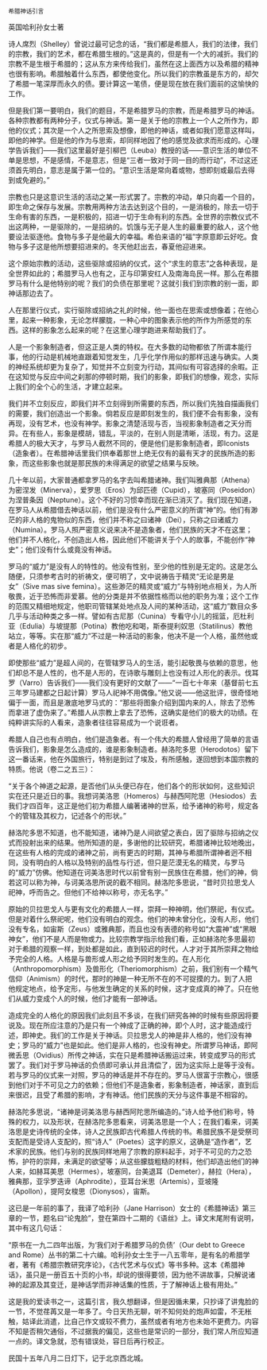     希腊神话引言 

   英国哈利孙女士著

   诗人席烈（Shelley）曾说过最可记念的话，“我们都是希腊人，我们的法律，我们的宗教，我们的艺术，都在希腊生根的。”这是真的，但是有一个大的减折。我们的宗教不是生根于希腊的；这从东方来传给我们，虽然在这上面西方以及希腊的精神也很有影响。希腊触着什么东西，都使他变化。所以我们的宗教虽是东方的，却欠了希腊一笔深厚而永久的债。要计算这一笔债，便是现在放在我们面前的这愉快的工作。

   但是我们第一要明白，我们的题目，不是希腊罗马的宗教，而是希腊罗马的神话。各种宗教都有两种分子，仪式与神话。第一是关于他的宗教上一个人之所作为，即他的仪式；其次是一个人之所思索及想像，即他的神话，或者如我们愿意这样叫，即他的神学。但是他的作为与思索，却同样地因了他的感觉及欲求而形成的。心理学告诉我们——我们这里最好是引柳巴（Leuba）教授的话——意识生活的单位不单是思想，不是感情，不是意志，但是“三者一致对于同一目的而行动”，不过这还须首先明白，意志是属于第一位的。“意识生活是常向着或物，想即刻或最后去得到或免避的。”

   宗教也只是这意识生活的活动之某一形式罢了。宗教的冲动，单只向着一个目的，即生命之保存与发展。宗教用两种方法去达到这个目的，一是消极的，除去一切于生命有害的东西，一是积极的，招进一切于生命有利的东西。全世界的宗教仪式不出这两种，一是驱除的，一是招纳的。饥饿与无子是人生的最重要的敌人，这个他要设法驱逐他。食物与多子是他最大的幸福。希伯来语的“福”字原意即云好吃。食物与多子这是他所想要招进来的。冬天他赶出去，春夏他迎进来。

   这个原始宗教的活动，这些驱除或招纳的仪式，这个“求生的意志”之各种表现，是全世界如此的；希腊罗马人也有之，正与印第安红人及南海岛民一样。那么在希腊罗马有什么是他特别的呢？我们的负债在那里呢？这就引我们到宗教的别一面，即神话那边去了。

   人在那里行仪式，实行驱除或招纳之礼的时候，他一面也在思索或想像着；在他心里，起来一种影象，无论怎样朦胧，一种心中的图象表示他的所作为所感觉的东西。这样的影象怎么起来的呢？在这里心理学跑进来帮助我们了。

   人是一个影象制造者，但这正是人类的特权。在大多数的动物都依了所谓本能行事，他的行动是机械地直跟着知觉发生，几乎化学作用似的那样迅速与确实。人类的神经系统却更为复杂了，知觉并不立刻变为行动，其间似有可容选择的余暇。正在这知觉与反应中间之刹那的停顿时期，我们的影象，即我们的想像，观念，实际上我们的全个心的生活，才建立起来。

   我们并不立刻反应，即我们并不立刻得到所需要的东西，所以我们先独自描画我们的需要，我们创造出一个影象。倘若反应是即刻发生的，我们便不会有影象，没有再现，没有艺术，也没有神学。影象之清楚活现与否，当视影象制造者之天分而异。在有些人，影象是模胡，错乱，平淡的，在别人则是清晰，活现，有力。这是希腊人的极大天才，与罗马人截然不同的，便是他们是影象制造者，即Iconists（造象者）。在希腊神话里我们供奉着那世上绝无仅有的最有天才的民族所造的影象，而这些影象也就是那民族的未得满足的欲望之结果与反映。

   几十年以前，大家普通都拿罗马的名字去叫希腊诸神。我们叫雅典那（Athena）为密涅发（Minerva），爱罗思（Eros）为邱匹德（Cupid），坡塞同（Poseidon）为涅普条因（Neptune）。这个不好的习惯幸而现在渐已消灭了。我们现在知道，在罗马人从希腊借去神话以前，他们是没有什么严密意义的所谓“神”的。他们有渺茫的非人格的鬼物似的东西，他们并不称之曰诸神（Dei），只称之曰诸威力（Numina）。罗马人照严密意义说来决不是造象者，他们民族的天才不在这里；他们并不人格化，不创造出人格，因此他们不能讲关于个人的故事，不能创作“神史”；他们没有什么或竟没有神话。

   罗马的“威力”是没有人的特性的。他没有性别，至少他的性别是无定的。这是怎么随便，只须参考古时的祈祷文，便可明了，文中说祷告于精灵“无论是男是女”（Sive mas sive femina）。这些渺茫的精灵或“威力”与特别地点相关，为人所敬畏，近于恐怖而非爱慕。他的分类是并不依据性格而以他的职务为准；这个工作的范围又精细地规定，他职司管辖某处地点及人间的某种活动，这“威力”数目众多几乎与活动种类之多一样。譬如有古尼那（Cunina）专看守小儿的摇篮，厄杜利亚（Edulia）与坡提那（Potina）教他吃和喝，斯泰提利奴思（Statilinus）教他站立，等等。实在那“威力”不过是一种活动的影象，他决不是一个人格，虽然他或者是人格化的初步。

   即使那些“威力”是超人间的，在管辖罗马人的生活，能引起敬畏与依赖的意思，他们却总不是人性的，也不是人形的，在诗歌与雕刻上也没有过人形化的表示。伐耳罗（Varro）告诉我们——我们没有更好的文献了——“一百七十年来（基督前七五三年罗马建都之日起计算）罗马人祀神不用偶像。”他又说——他这批评，很奇怪地偏于一面，而且是澈底地罗马式的：“那些将图象介绍到国内来的人，除去了恐怖而拿进了虚伪来了。”希腊人从宗教上拿去了恐怖，这确实是他们的极大的功绩。在纯粹讲实际的人看来，造象者往往容易成为一个说诳者。

   希腊人自己也有点明白，他们是造象者。有一个伟大的希腊人曾经用了简单的言语告诉我们，影象是怎么造成的，谁是影象制造者。赫洛陀多思（Herodotos）留下这一番话来，他在外国旅行，特别是到过了埃及，有所感触，遂回想到本国宗教的特质。他说（卷二之五三）：

   “关于各个神道之起源，是否他们从头便已存在，他们各个的形状如何，这些知识实在还只是近日的事。我想诃美洛思（Homeros）与赫西阿陀思（Hesiodos）去我们才四百年，这正是他们初为希腊人编著诸神的世系，给予诸神的称号，规定各个的管辖及其权力，记述各个的形状。”

   赫洛陀多思不知道，也不能知道，诸神乃是人间欲望之表白，因了驱除与招纳之仪式而投射出来的结果。他所知道的是，多谢他的比较研究，希腊诸神比较地晚出，在这些有人格的完成的诸神之前，尚有更古的时期，其神与希腊所谓神者迥不相同，没有明白的人格以及特别的品性与行述，但只是茫漠无名的精灵，与罗马的“威力”仿佛。他知道在诃美洛思时代以前曾有别一民族住在希腊，他们的神，倘若这可以称为神，与诃美洛思所说的截不相同。赫洛陀多思说，“昔时贝拉思戈人祀神，呼而告之。但他们不给神以称号，亦无名字。”

   原始的贝拉思戈人与更有文化的希腊人一样，崇拜一种神明，他们祭祀，有仪式。但是对着什么祭祀呢，他们没有明白的观念。他们的神未曾分化，没有人形，他们没有专名，如宙斯（Zeus）或雅典那，而且也没有表德的称号如“大震神”或“黑眼神女”，他们不是人而是物或力。比较宗教学指示给我们看，正如赫洛陀多思最初对于希腊的观察一样，到处都是如此，直到较迟的时代，人才对于其所崇拜之物给予完全的人格。人格是与兽形或人形之给予同时发生的。在人形化（Anthropomorphism）及兽形化（Theriomorphism）之前，我们别有一个精气信仰（Animism）的时代，那时的神是一种无所不在的不可捉摸的力。到了人把他规定地点，给予定形，与他发生确定的关系的时候，这才变成真的神了。只在他们从威力变成个人的时候，他们才能有一部神话。

   造成完全的人格化的原因我们此刻且不多谈，在我们研究各神的时候有些原因将要说及。现在所应注意的乃是只有一个神成了正确的神，即个人时，这才能造成行述，即神史。我们的工作是关于神话。贝拉思戈人的神是非人格的，他们没有神史；罗马的“威力”也是如此。他们是非人格的，也没有神史。所谓罗马神话，即阿微丢思（Ovidius）所传之神话，实在只是希腊神话搬运过来，转变成罗马的形式罢了。我们对于罗马神话的负债即可承认并且清偿了，因为这实际上是等于没有。若与罗马的仪式来一对照，罗马的神话是并不存在的。罗马人很富于宗教心，很感到他们对于不可见之力的依赖；但他们不是造象者，影象制造者，神话家，直到后来很迟，且受了希腊的影响，才有神话。他们民族的天分与这件事是不相容的。

   赫洛陀多思说，“诸神是诃美洛思与赫西阿陀思所编造的。”诗人给予他们称号，特殊的权力，以及形状，在赫洛陀多思看来，诃美洛思是一个人；在我们看来，诃美洛思是史诗传统的全体，诗人之民族即古代希腊人传统的书。希腊民族不是受祭司支配而是受诗人支配的，照“诗人”（Poetes）这字的原义，这确是“造作者”，艺术家的民族。他们与别的民族同样地用了宗教的原料起手，对于不可见的力之恐怖，护符的崇拜，未满足的欲望等；从这些朦胧粗糙的材料，他们却造出他们的神人来，如赫耳美思（Hermes），坡塞同，台美退耳（Demeter），赫拉（Hera），雅典那，亚孚罗迭谛（Aphrodite），亚耳台米思（Artemis），亚坡隆（Apollon），提阿女梭思（Dionysos），宙斯。

   这已是一年前的事了，我译了哈利孙（Jane Harrison）女士的《希腊神话》第三章的一节，题名曰“论鬼脸”，登在第四十二期的《语丝》上。译文末尾附有说明，其中有这几句话：

   “原书在一九二四年出版，为‘我们对于希腊罗马的负债’（Our debt to Greece and Rome）丛书的第二十六编。哈利孙女士生于一八五零年，是有名的希腊学者，著有《希腊宗教研究序论》，《古代艺术与仪式》等书多种。这本《希腊神话》，虽只是一册百五十页的小书，却说的很得要领，因为他不讲故事，只解说诸神的起源及其变迁，是神话学而非神话集的性质，于了解神话上极有用处。”

   这是我的爱读书之一，这篇引言，我久想翻译，但是因循未果，只抄译了讲鬼脸的一节，不觉荏苒又是一年多了。今日天热无聊，听不知何处的炮声如雷，不无枨触，姑译此消遣，比自己作文或较不费力，虽然或者有地方也未始不更费力。内容不知是否稍欠通俗，不过据我的偏见，这些也是常识的一部分，我们常人所应知道一点的。译文急就，恐有错误处，容日后再行校正。

   民国十五年八月二日灯下，记于北京西北城。

